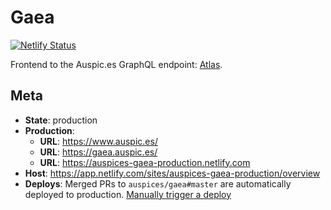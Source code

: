 # Gaea

[![Netlify Status](https://api.netlify.com/api/v1/badges/986f3e08-bfc3-4598-865a-bf34ad459d6c/deploy-status)](https://app.netlify.com/sites/auspices-gaea-production/deploys)

Frontend to the Auspic.es GraphQL endpoint: [Atlas](https://github.com/auspices/atlas).

## Meta

- **State**: production
- **Production**:
  - **URL**: https://www.auspic.es/
  - **URL**: https://gaea.auspic.es/
  - **URL**: https://auspices-gaea-production.netlify.com
- **Host**: https://app.netlify.com/sites/auspices-gaea-production/overview
- **Deploys**: Merged PRs to `auspices/gaea#master` are automatically deployed to production. [Manually trigger a deploy](https://app.netlify.com/sites/auspices-gaea-production/deploys)
